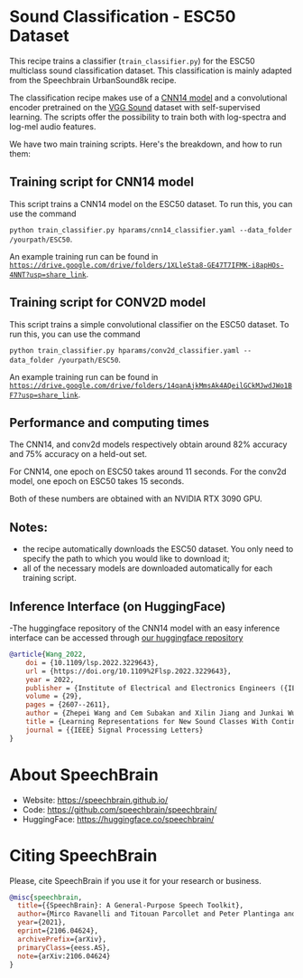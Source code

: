 # Sound Classification - ESC50 Dataset

This recipe trains a classifier (`train_classifier.py`) for the ESC50 multiclass sound classification dataset. This classification is mainly adapted from the Speechbrain UrbanSound8k recipe. 

The classification recipe makes use of a [CNN14 model](https://arxiv.org/abs/1912.10211) and a convolutional encoder pretrained on the [VGG Sound](https://www.robots.ox.ac.uk/~vgg/data/vggsound/) dataset with self-supervised learning. The scripts offer the possibility to train both with log-spectra and log-mel audio features.

We have two main training scripts. Here's the breakdown, and how to run them:

## Training script for CNN14 model
This script trains a CNN14 model on the ESC50 dataset. To run this, you can use the command 

`python train_classifier.py hparams/cnn14_classifier.yaml --data_folder /yourpath/ESC50`. 

An example training run can be found in [`https://drive.google.com/drive/folders/1XLleSta8-GE47T7IFMK-i8apHOs-4NNT?usp=share_link`](https://drive.google.com/drive/folders/1XLleSta8-GE47T7IFMK-i8apHOs-4NNT?usp=share_link).

## Training script for CONV2D model
This script trains a simple convolutional classifier on the ESC50 dataset. To run this, you can use the command 

`python train_classifier.py hparams/conv2d_classifier.yaml --data_folder /yourpath/ESC50`. 

An example training run can be found in [`https://drive.google.com/drive/folders/14qanAjkMmsAk4AQeilGCkMJwdJWo1BF7?usp=share_link`](https://drive.google.com/drive/folders/14qanAjkMmsAk4AQeilGCkMJwdJWo1BF7?usp=share_link).

## Performance and computing times
The CNN14, and conv2d models respectively obtain around 82% accuracy and 75% accuracy on a held-out set. 

For CNN14, one epoch on ESC50 takes around 11 seconds. For the conv2d model, one epoch on ESC50 takes 15 seconds. 

Both of these numbers are obtained with an NVIDIA RTX 3090 GPU.

## Notes:
  - the recipe automatically downloads the ESC50 dataset. You only need to specify the path to which you would like to download it;
  - all of the necessary models are downloaded automatically for each training script.

## Inference Interface (on HuggingFace)
-The huggingface repository of the CNN14 model with an easy inference interface can be accessed through [our huggingface repository](https://huggingface.co/speechbrain/cnn14-esc50/blob/main/README.md) 

```bibtex
@article{Wang_2022,
	doi = {10.1109/lsp.2022.3229643},
	url = {https://doi.org/10.1109%2Flsp.2022.3229643},
	year = 2022,
	publisher = {Institute of Electrical and Electronics Engineers ({IEEE})},
	volume = {29},
	pages = {2607--2611},
	author = {Zhepei Wang and Cem Subakan and Xilin Jiang and Junkai Wu and Efthymios Tzinis and Mirco Ravanelli and Paris Smaragdis},
	title = {Learning Representations for New Sound Classes With Continual Self-Supervised Learning},
	journal = {{IEEE} Signal Processing Letters}
}
```

# **About SpeechBrain**
- Website: https://speechbrain.github.io/
- Code: https://github.com/speechbrain/speechbrain/
- HuggingFace: https://huggingface.co/speechbrain/


# **Citing SpeechBrain**
Please, cite SpeechBrain if you use it for your research or business.

```bibtex
@misc{speechbrain,
  title={{SpeechBrain}: A General-Purpose Speech Toolkit},
  author={Mirco Ravanelli and Titouan Parcollet and Peter Plantinga and Aku Rouhe and Samuele Cornell and Loren Lugosch and Cem Subakan and Nauman Dawalatabad and Abdelwahab Heba and Jianyuan Zhong and Ju-Chieh Chou and Sung-Lin Yeh and Szu-Wei Fu and Chien-Feng Liao and Elena Rastorgueva and François Grondin and William Aris and Hwidong Na and Yan Gao and Renato De Mori and Yoshua Bengio},
  year={2021},
  eprint={2106.04624},
  archivePrefix={arXiv},
  primaryClass={eess.AS},
  note={arXiv:2106.04624}
}
```
